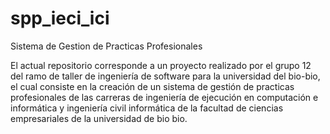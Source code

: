 spp_ieci_ici
============

Sistema de Gestion de Practicas Profesionales

  El actual repositorio corresponde a un proyecto realizado por el grupo 12 del ramo de taller de 
ingeniería de software para la universidad del bio-bio, el cual consiste en la creación de un 
sistema de gestión de practicas profesionales de las carreras de ingeniería de ejecución en 
computación e informática y ingeniería civil informática de la facultad de ciencias empresariales 
de la universidad de bio bio.
